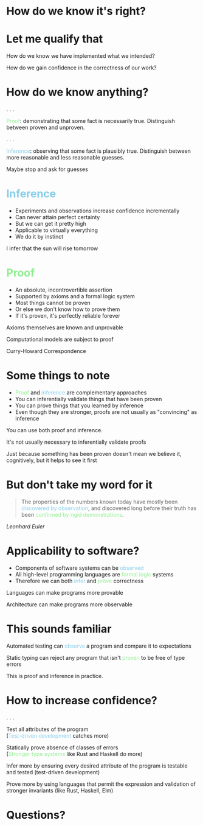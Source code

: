 # How do we know it's right?

<style>
em {
  font-style: inherit !important;
  color: lightgreen;
}

strong {
  font-weight: inherit !important;
  color: skyblue;
}
</style>

# Let me qualify that

How do we know we have implemented what we intended?

How do we gain confidence in the correctness of our work?

# How do we know anything?
. . .

*Proof*: demonstrating that some fact is necessarily true. Distinguish between proven and unproven.

. . .

**Inference**: observing that some fact is plausibly true. Distinguish between more reasonable and less reasonable guesses.

<div class="notes">
Maybe stop and ask for guesses
</div>

# **Inference**
- Experiments and observations increase confidence incrementally
- Can never attain perfect certainty
- But we can get it pretty high
- Applicable to virtually everything
- We do it by instinct

<div class="notes">
I infer that the sun will rise tomorrow
</div>

# *Proof*
- An absolute, incontrovertible assertion
- Supported by axioms and a formal logic system
- Most things cannot be proven
- Or else we don't know how to prove them
- If it's proven, it's perfectly reliable forever

<div class="notes">
Axioms themselves are known and unprovable

Computational models are subject to proof

Curry-Howard Correspondence
</div>

# Some things to note
- *Proof* and **inference** are complementary approaches
- You can inferentially validate things that have been proven
- You can prove things that you learned by inference
- Even though they are stronger, proofs are not usually as "convincing" as inference

<div class="notes">
You can use both proof and inference.

It's not usually necessary to inferentially validate proofs

Just because something has been proven doesn't mean we believe it, cognitively,
but it helps to see it first
</div>

# But don't take my word for it
> The properties of the numbers known today have mostly been **discovered by observation**,
> and discovered long before their truth has been *confirmed by rigid demonstrations*.

<cite>Leonhard Euler</cite>

# Applicability to software?

- Components of software systems can be **observed**
- All high-level programming languages are *formal logic* systems
- Therefore we can both **infer** and *prove* correctness

<div class="notes">
Languages can make programs more provable

Architecture can make programs more observable
</div>

# This sounds familiar

Automated testing can **observe** a program and compare it to expectations

Static typing can reject any program that isn't *proven* to be free of type errors

<div class="notes">
This is proof and inference in practice.
</div>

# How to increase confidence?

. . .

Test all attributes of the program  
(**Test-driven development** catches more)

Statically prove absence of classes of errors  
(*Stronger type systems* like Rust and Haskell do more)

<div class="notes">
Infer more by ensuring every desired attribute of the program is testable and tested (test-driven development)

Prove more by using languages that permit the expression and validation of stronger invariants (like Rust, Haskell, Elm)
</div>

# Questions?
